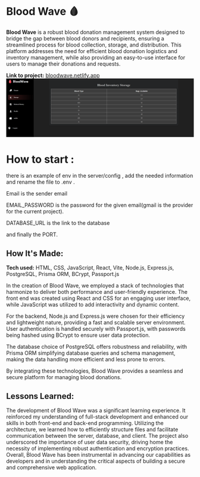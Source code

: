 # Blood Wave 🩸

**Blood Wave** is a robust blood donation management system designed to bridge the gap between blood donors and recipients, ensuring a streamlined process for blood collection, storage, and distribution. This platform addresses the need for efficient blood donation logistics and inventory management, while also providing an easy-to-use interface for users to manage their donations and requests.

**Link to project:** [bloodwave.netlify.app](https://bloodwave.netlify.app/)
<img src="./Storage Image.png" />
# How to start :

there is an example of env in the server/config , add the needed information and rename the file to .env .

Email is the sender email

EMAIL_PASSWORD is the password for the given email(gmail is the provider for the current project).

DATABASE_URL is the link to the database

and finally the PORT.

## How It's Made:

**Tech used:** HTML, CSS, JavaScript, React, Vite, Node.js, Express.js, PostgreSQL, Prisma ORM, BCrypt, Passport.js

In the creation of Blood Wave, we employed a stack of technologies that harmonize to deliver both performance and user-friendly experience. The front end was created using React and CSS for an engaging user interface, while JavaScript was utilized to add interactivity and dynamic content.

For the backend, Node.js and Express.js were chosen for their efficiency and lightweight nature, providing a fast and scalable server environment. User authentication is handled securely with Passport.js, with passwords being hashed using BCrypt to ensure user data protection.

The database choice of PostgreSQL offers robustness and reliability, with Prisma ORM simplifying database queries and schema management, making the data handling more efficient and less prone to errors.

By integrating these technologies, Blood Wave provides a seamless and secure platform for managing blood donations.

## Lessons Learned:

The development of Blood Wave was a significant learning experience. It reinforced my understanding of full-stack development and enhanced our skills in both front-end and back-end programming. Utilizing the architecture, we learned how to efficiently structure files and facilitate communication between the server, database, and client.
The project also underscored the importance of user data security, driving home the necessity of implementing robust authentication and encryption practices. Overall, Blood Wave has been instrumental in advancing our capabilities as developers and in understanding the critical aspects of building a secure and comprehensive web application.
